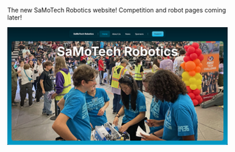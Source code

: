 The new SaMoTech Robotics website! Competition and robot pages coming later!

![Website](static/images/website-screenshot.png)